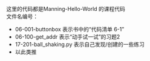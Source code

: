 这里的代码都是Manning-Hello-World 的课程代码  
文件名编号：  
* 06-001-buttonbox          表示书中的“代码清单 6-1”
* 06-100-get_addr           表示“动手试一试”的习题2
* 17-201-ball_shaking.py    表示自己发现/创建的一些练习
* 以此类推  
  
